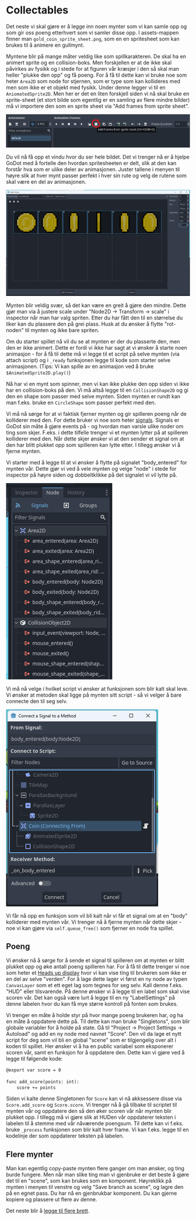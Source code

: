 # Collectables

Det neste vi skal gjøre er å legge inn noen mynter som vi kan samle opp og som gir
oss poeng etterhvert som vi samler disse opp. I assets-mappen finner man `gold_coin_sprite_sheet.png`, 
som en en spritesheet som kan brukes til å animere en gullmynt.

Myntene blir på mange måter veldig like som spillkarakteren. De skal ha en animert sprite og en
collision-boks. Men forskjellen er at de ikke skal påvirkes av fysikk og i stede for at figuren
vår kræsjer i den så skal man heller "plukke den opp" og få poeng. For å få til dette kan vi bruke
noe som heter `Area2D` som node for stjernen, som er type som kan kollideres med men som ikke er
et objekt med fysikk. Under denne legger vi til en `AniomatedSprite2D`. Men her er det en liten
forskjell siden vi nå skal bruke en sprite-sheet (et stort bilde som egentlig er en samling av
flere mindre bilder) må vi importere den som en sprite sheet via "Add frames from sprite sheet".

![Bilde av add frames til spritesheet](./bilder/spritesheet-animation.png)

Du vil nå få opp et vindu hvor du ser hele bildet. Det vi trenger nå er å hjelpe GoDot med å
fortelle den hvordan spritesheeten er delt, slik at den kan forstår hva som er ulike deler
av animasjonen. Juster tallene i menyen til høyre slik at hver mynt passer perfekt i hver sin rute
og velg de rutene som skal være en del av animasjonen.

![Bilde av å dele opp spritesheete](./bilder/spritesheet-select-frames.png)

Mynten blir veldig svær, så det kan være en greit å gjøre den mindre. Dette gjør man via å justere
scale under "Node2D -> Transform -> scale" i inspector når man har valg spriten. Etter du har fått
den til en størrelse du liker kan du plassere den på grei plass. Husk at du ønsker å flytte
"rot-noden" til mynten og ikke bare spriten.

Om du starter spillet nå vil du se at mynten er der du plasserte den, men den er ikke animert.
Dette er fordi vi ikke har sagt at vi ønsker å starte noen animasjon - for å få til dette må vi
legge til et script på selve mynten (via attach script) og i `_ready` funksjonen legge til
kode som starter selve animasjonen. (Tips: Vi kan spille av en animasjon ved å bruke `$AnimatedSprite2D.play()`)

Nå har vi en mynt som spinner, men vi kan ikke plukke den opp siden vi ikke har en collision-boks
på den. Vi må altså legge til en `CollisionShape2D` og gi den en shape som passer med selve mynten.
Siden mynten er rundt kan man f.eks. bruke en `CircleShape` som passer perfekt med den. 

Vi må nå sørge for at vi faktisk fjerner mynten og gir spilleren poeng når de kolliderer med den.
For dette bruker vi noe som heter [signals](https://docs.godotengine.org/en/stable/getting_started/step_by_step/signals.html).
Signals er GoDot sin måte å gjøre events på - og hvordan man varsle ulike noder om ting som skjer.
F.eks. i dette tilfelle trenger vi et mynten lytter på at spilleren kolliderer med den. Når dette
skjer ønsker vi at den sender et signal om at den har blitt plukket opp som spilleren kan lytte etter. I tillegg ønsker vi å fjerne mynten.

Vi starter med å legge til at vi ønsker å flytte på signalet "body_entered" for mynten vår. Dette
gjør vi ved å vele mynten og velge "node" i stede for inspector på høyre siden og dobbeltklikke på 
det signalet vi vil lytte på. 

![Opprette funksjon for å lytte på signal 1](./bilder/collision-signal.png)

Vi må nå velge i hvilket script vi ønsker at funksjonen som blir kalt skal leve. Vi ønsker
at metoden skal ligge på mynten sitt script - så vi velger å bare connecte den til seg selv.

![Opprette funksjon for å lytte på signal 1](./bilder/signal-connect.png)

Vi får nå opp en funksjon som vil bli kalt når vi får et signal om at en "body" kolliderer med
mynten vår. Vi trenger nå å fjerne mynten når dette skjer - noe vi kan gjøre via `self.queue_free()`
som fjerner en node fra spillet.


## Poeng

Vi ønsker nå å sørge for å sende et signal til spilleren om at mynten er blitt plukket opp og øke
antall poeng spilleren har. For å få til dette trenger vi noe som heter et 
[Heads up display](https://docs.godotengine.org/en/stable/getting_started/first_2d_game/06.heads_up_display.html) 
hvor vi kan vise ting til brukeren som ikke er en del av selve "verden".
For å lage dette lager vi først en ny node av typen `CanvasLayer` som et ett eget lag som tegnes
for seg selv. Kall denne f.eks. "HUD" eller tilsvarende. På denne ønsker vi å legge til en label
som skal vise scoren vår. Det kan også være lurt å legge til en ny "LabelSettings" på denne labelen
hvor du kan få mye større kontroll på fonten som brukes.

Vi trenger en måte å holde styr på hvor mange poeng brukeren har, og ha en måte å oppdatere dette på.
Til dette kan man bruke "Singletons", som blir globale variabler for å holde på state. 
Gå til "Project -> Project Settings -> Autoload" og add en ny node med navnet "Score". Den vil da
lage et nytt script for deg som vil bli en global "scene" som er tilgjengelig over alt i koden
til spillet. Her ønsker vi å ha en public variabel som eksponerer scoren vår, 
samt en funksjon for å oppdatere den. Dette kan vi gjøre ved å legge til følgende kode:

```
@export var score = 0

func add_score(points: int):
	score += points
```

Siden vi kalte denne Singletonen for `Score` kan vi nå akksessere disse via `Score.add_score` og `Score.score`. 
Vi trenger nå å gå tilbake til scriptet til mynten vår og oppdatere den så den
øker scoren vår når mynten blir plukket opp. I tillegg må vi gjøre slik at HUDen vår oppdaterer
teksten i labelen til å stemme med vår nåværende poengsum. Til dette kan vi f.eks. bruke `_process`
funksjonen som blir kalt hver frame. Vi kan f.eks. legge til en kodelinje der som oppdaterer teksten
på labelen.


## Flere mynter

Man kan egentlig copy-paste mynten flere ganger om man ønsker, og ting burde fungere. Men når man
slike ting man vi gjenbruke er det beste å gjøre det til en "scene", som kan brukes som en komponent.
Høyreklikk på mynten i menyen til venstre og velg "Save branch as scene", og lagre den på en egnet
pass. Du har nå en gjenbrukbar komponent. Du kan gjerne kopiere og plassere ut flere av denne.

Det neste blir å [legge til flere brett](07-flere-brett.md).
